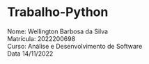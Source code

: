 # Trabalho-Python
Nome: Wellington Barbosa da Silva<br />
Matrícula: 2022200698<br />
Curso: Análise e Desenvolvimento de Software<br />
Data 14/11/2022
